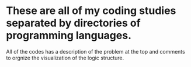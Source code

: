 # These are all of my coding studies separated by directories of programming languages.
All of the codes has a description of the problem at the top and comments to orgnize the visualization of the logic structure.
